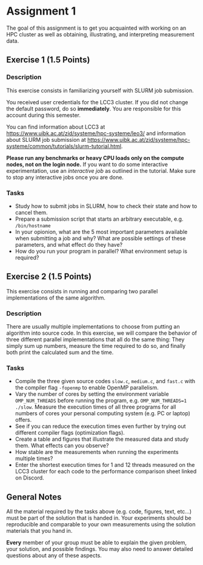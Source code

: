 # Assignment 1

The goal of this assignment is to get you acquainted with working on an HPC cluster as well as obtaining, illustrating, and interpreting measurement data.

## Exercise 1 (1.5 Points)

### Description

This exercise consists in familiarizing yourself with SLURM job submission.

You received user credentials for the LCC3 cluster. If you did not change the default password, do so **immediately**. You are responsible for this account during this semester.

You can find information about LCC3 at https://www.uibk.ac.at/zid/systeme/hpc-systeme/leo3/ and information about SLURM job submission at https://www.uibk.ac.at/zid/systeme/hpc-systeme/common/tutorials/slurm-tutorial.html.

**Please run any benchmarks or heavy CPU loads only on the compute nodes, not on the login node.**
If you want to do some interactive experimentation, use an *interactive job* as outlined in the tutorial. Make sure to stop any interactive jobs once you are done.

### Tasks

- Study how to submit jobs in SLURM, how to check their state and how to cancel them.
- Prepare a submission script that starts an arbitrary executable, e.g. `/bin/hostname`
- In your opionion, what are the 5 most important parameters available when submitting a job and why? What are possible settings of these parameters, and what effect do they have?
- How do you run your program in parallel? What environment setup is required?

## Exercise 2 (1.5 Points)

This exercise consists in running and comparing two parallel implementations of the same algorithm.

### Description

There are usually multiple implementations to choose from putting an algorithm into source code. In this exercise, we will compare the behavior of three different parallel implementations that all do the same thing: They simply sum up numbers, measure the time required to do so, and finally both print the calculated sum and the time.

### Tasks

- Compile the three given source codes `slow.c`, `medium.c`, and `fast.c` with the compiler flag `-fopenmp` to enable OpenMP parallelism.
- Vary the number of cores by setting the environment variable `OMP_NUM_THREADS` before running the program, e.g. `OMP_NUM_THREADS=1 ./slow`. Measure the execution times of all three programs for all numbers of cores your personal computing system (e.g. PC or laptop) offers.
- See if you can reduce the execution times even further by trying out different compiler flags (optimization flags).
- Create a table and figures that illustrate the measured data and study them. What effects can you observe?
- How stable are the measurements when running the experiments multiple times?
- Enter the shortest execution times for 1 and 12 threads measured on the LCC3 cluster for each code to the performance comparison sheet linked on Discord.

## General Notes

All the material required by the tasks above (e.g. code, figures, text, etc...) must be part of the solution that is handed in. Your experiments should be reproducible and comparable to your own measurements using the solution materials that you hand in.

**Every** member of your group must be able to explain the given problem, your solution, and possible findings. You may also need to answer detailed questions about any of these aspects.
